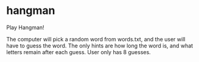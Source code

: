 # hangman
Play Hangman!

The computer will pick a random word from words.txt, and the user will have to guess the word. The only hints are how long the word is, and what letters remain after each guess.
User only has 8 guesses.


